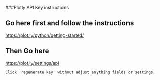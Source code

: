 ###Plotly API Key instructions

## Go here first and follow the instructions
https://plot.ly/python/getting-started/

## Then Go here
https://plot.ly/settings/api

    Click 'regenerate key' without adjust anything fields or settings.
